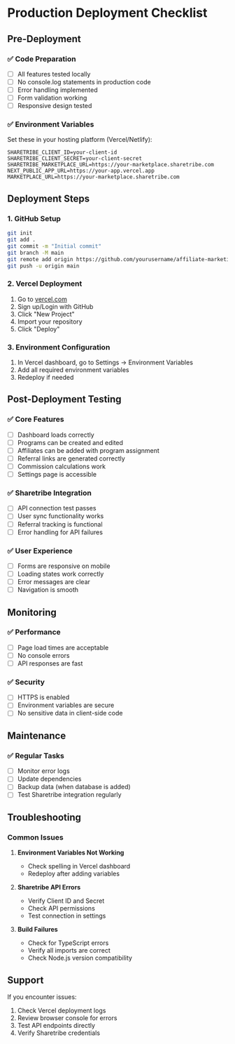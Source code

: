 # Production Deployment Checklist

## Pre-Deployment

### ✅ Code Preparation
- [ ] All features tested locally
- [ ] No console.log statements in production code
- [ ] Error handling implemented
- [ ] Form validation working
- [ ] Responsive design tested

### ✅ Environment Variables
Set these in your hosting platform (Vercel/Netlify):

```
SHARETRIBE_CLIENT_ID=your-client-id
SHARETRIBE_CLIENT_SECRET=your-client-secret
SHARETRIBE_MARKETPLACE_URL=https://your-marketplace.sharetribe.com
NEXT_PUBLIC_APP_URL=https://your-app.vercel.app
MARKETPLACE_URL=https://your-marketplace.sharetribe.com
```

## Deployment Steps

### 1. GitHub Setup
```bash
git init
git add .
git commit -m "Initial commit"
git branch -M main
git remote add origin https://github.com/yourusername/affiliate-marketing-tool.git
git push -u origin main
```

### 2. Vercel Deployment
1. Go to [vercel.com](https://vercel.com)
2. Sign up/Login with GitHub
3. Click "New Project"
4. Import your repository
5. Click "Deploy"

### 3. Environment Configuration
1. In Vercel dashboard, go to Settings → Environment Variables
2. Add all required environment variables
3. Redeploy if needed

## Post-Deployment Testing

### ✅ Core Features
- [ ] Dashboard loads correctly
- [ ] Programs can be created and edited
- [ ] Affiliates can be added with program assignment
- [ ] Referral links are generated correctly
- [ ] Commission calculations work
- [ ] Settings page is accessible

### ✅ Sharetribe Integration
- [ ] API connection test passes
- [ ] User sync functionality works
- [ ] Referral tracking is functional
- [ ] Error handling for API failures

### ✅ User Experience
- [ ] Forms are responsive on mobile
- [ ] Loading states work correctly
- [ ] Error messages are clear
- [ ] Navigation is smooth

## Monitoring

### ✅ Performance
- [ ] Page load times are acceptable
- [ ] No console errors
- [ ] API responses are fast

### ✅ Security
- [ ] HTTPS is enabled
- [ ] Environment variables are secure
- [ ] No sensitive data in client-side code

## Maintenance

### ✅ Regular Tasks
- [ ] Monitor error logs
- [ ] Update dependencies
- [ ] Backup data (when database is added)
- [ ] Test Sharetribe integration regularly

## Troubleshooting

### Common Issues
1. **Environment Variables Not Working**
   - Check spelling in Vercel dashboard
   - Redeploy after adding variables

2. **Sharetribe API Errors**
   - Verify Client ID and Secret
   - Check API permissions
   - Test connection in settings

3. **Build Failures**
   - Check for TypeScript errors
   - Verify all imports are correct
   - Check Node.js version compatibility

## Support

If you encounter issues:
1. Check Vercel deployment logs
2. Review browser console for errors
3. Test API endpoints directly
4. Verify Sharetribe credentials 